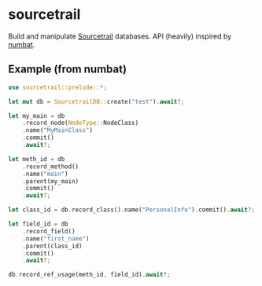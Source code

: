 # sourcetrail

Build and manipulate [Sourcetrail](https://github.com/CoatiSoftware/Sourcetrail) databases. API (heavily) inspired by [numbat](https://github.com/quarkslab/numbat).

## Example (from numbat)

```rust
use sourcetrail::prelude::*;

let mut db = SourcetrailDB::create("test").await?;

let my_main = db
    .record_node(NodeType::NodeClass)
    .name("MyMainClass")
    .commit()
    .await?;

let meth_id = db
    .record_method()
    .name("main")
    .parent(my_main)
    .commit()
    .await?;

let class_id = db.record_class().name("PersonalInfo").commit().await?;

let field_id = db
    .record_field()
    .name("first_name")
    .parent(class_id)
    .commit()
    .await?;

db.record_ref_usage(meth_id, field_id).await?;
```
